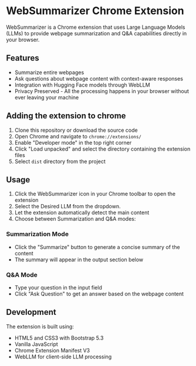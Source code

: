 # WebSummarizer Chrome Extension

WebSummarizer is a Chrome extension that uses Large Language Models (LLMs) to provide webpage summarization and Q&A capabilities directly in your browser.

## Features

- Summarize entire webpages
- Ask questions about webpage content with context-aware responses
- Integration with Hugging Face models through WebLLM
- Privacy Preserved - All the processing happens in your browser without ever leaving your machine

## Adding the extension to chrome

1. Clone this repository or download the source code
2. Open Chrome and navigate to `chrome://extensions/`
3. Enable "Developer mode" in the top right corner
4. Click "Load unpacked" and select the directory containing the extension files
5. Select `dist` directory from the project

## Usage

1. Click the WebSummarizer icon in your Chrome toolbar to open the extension
2. Select the Desired LLM from the dropdown.
3. Let the extension automatically detect the main content
4. Choose between Summarization and Q&A modes:

### Summarization Mode
- Click the "Summarize" button to generate a concise summary of the content
- The summary will appear in the output section below

### Q&A Mode
- Type your question in the input field
- Click "Ask Question" to get an answer based on the webpage content

## Development

The extension is built using:
- HTML5 and CSS3 with Bootstrap 5.3
- Vanilla JavaScript
- Chrome Extension Manifest V3
- WebLLM for client-side LLM processing